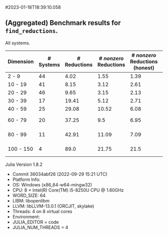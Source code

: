#2023-01-18T18:39:10.058

## (Aggregated) Benchmark results for `find_reductions`.
All systems.


| Dimension | # Systems | # Reductions | # *nonzero* Reductions | # *nonzero* Reductions (honest) | Min runtime | Rutime | Max runtime |
| --------- | --------- | ------------ | ---------------------- | ------------------------------- | ----------- | ------ | ----------- |
| 2 - 9 | 44| 4.02| 1.55| 1.39| 0.0 s| 0.06 s| 0.66 s|
| 10 - 19 | 41| 8.15| 3.12| 2.61| 0.01 s| 0.21 s| 1.46 s|
| 20 - 29 | 46| 9.65| 3.15| 2.13| 0.08 s| 0.44 s| 1.48 s|
| 30 - 39 | 17| 19.41| 5.12| 2.71| 0.33 s| 1.74 s| 5.91 s|
| 40 - 59 | 25| 29.08| 10.52| 6.08| 0.78 s| 4.58 s| 26.71 s|
| 60 - 79 | 20| 37.25| 9.5| 6.95| 7.7 s| 34.57 s| 102.92 s|
| 80 - 99 | 11| 42.91| 11.09| 7.09| 22.46 s| 96.38 s| 497.26 s|
| 100 - 150 | 4| 89.0| 21.75| 21.5| 75.15 s| 202.52 s| 312.02 s|

Julia Version 1.8.2
- Commit 36034abf26 (2022-09-29 15:21 UTC)
- Platform Info:
-   OS: Windows (x86_64-w64-mingw32)
-   CPU: 8 × Intel(R) Core(TM) i5-8250U CPU @ 1.60GHz
-   WORD_SIZE: 64
-   LIBM: libopenlibm
-   LLVM: libLLVM-13.0.1 (ORCJIT, skylake)
-   Threads: 4 on 8 virtual cores
- Environment:
-   JULIA_EDITOR = code
-   JULIA_NUM_THREADS = 4

